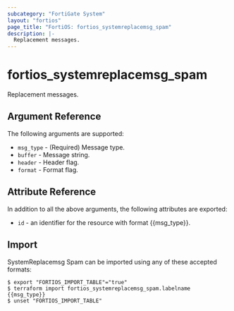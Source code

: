 ```yaml
---
subcategory: "FortiGate System"
layout: "fortios"
page_title: "FortiOS: fortios_systemreplacemsg_spam"
description: |-
  Replacement messages.
---
```


# fortios_systemreplacemsg_spam
Replacement messages.

## Argument Reference

The following arguments are supported:

* `msg_type` - (Required) Message type.
* `buffer` - Message string.
* `header` - Header flag.
* `format` - Format flag.


## Attribute Reference

In addition to all the above arguments, the following attributes are exported:
* `id` - an identifier for the resource with format {{msg_type}}.

## Import

SystemReplacemsg Spam can be imported using any of these accepted formats:
```
$ export "FORTIOS_IMPORT_TABLE"="true"
$ terraform import fortios_systemreplacemsg_spam.labelname {{msg_type}}
$ unset "FORTIOS_IMPORT_TABLE"
```
